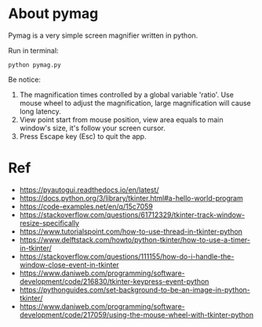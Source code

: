 # About pymag
Pymag is a very simple screen magnifier written in python.

Run in terminal:
```
python pymag.py
```

Be notice:
1. The magnification times controlled by a global variable 'ratio'.
   Use mouse wheel to adjust the magnification, large magnification will cause
   long latency.
2. View point start from mouse position, view area equals to main
   window's size, it's follow your screen cursor.
3. Press Escape key (Esc) to quit the app.

# Ref
- https://pyautogui.readthedocs.io/en/latest/
- https://docs.python.org/3/library/tkinter.html#a-hello-world-program
- https://code-examples.net/en/q/15c7059
- https://stackoverflow.com/questions/61712329/tkinter-track-window-resize-specifically
- https://www.tutorialspoint.com/how-to-use-thread-in-tkinter-python
- https://www.delftstack.com/howto/python-tkinter/how-to-use-a-timer-in-tkinter/
- https://stackoverflow.com/questions/111155/how-do-i-handle-the-window-close-event-in-tkinter
- https://www.daniweb.com/programming/software-development/code/216830/tkinter-keypress-event-python
- https://pythonguides.com/set-background-to-be-an-image-in-python-tkinter/
- https://www.daniweb.com/programming/software-development/code/217059/using-the-mouse-wheel-with-tkinter-python
